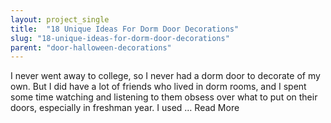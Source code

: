 ```yaml
---
layout: project_single
title:  "18 Unique Ideas For Dorm Door Decorations"
slug: "18-unique-ideas-for-dorm-door-decorations"
parent: "door-halloween-decorations"
---
```

I never went away to college, so I never had a dorm door to decorate of my own. But I did have a lot of friends who lived in dorm rooms, and I spent some time watching and listening to them obsess over what to put on their doors, especially in freshman year. I used … Read More